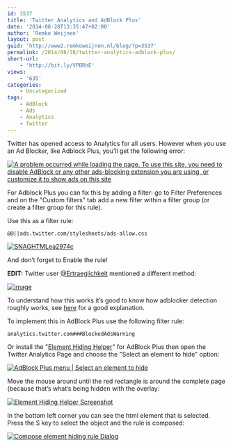 ```yaml
---
id: 3537
title: 'Twitter Analytics and AdBlock Plus'
date: '2014-08-28T13:35:47+02:00'
author: 'Remko Weijnen'
layout: post
guid: 'http://www2.remkoweijnen.nl/blog/?p=3537'
permalink: /2014/08/28/twitter-analytics-adblock-plus/
short-url:
    - 'http://bit.ly/VPBRhE'
views:
    - '635'
categories:
    - Uncategorized
tags:
    - AdBlock
    - Ads
    - Analytics
    - Twitter
---
```


Twitter has opened access to Analytics for all users. However when you use an Ad Blocker, like Adblock Plus, you’ll get the following error:

[![A problem occurred while loading the page. To use this site, you need to disable AdBlock or any other ads-blocking extension you are using, or customize it to show ads on this site](http://192.168.40.25:8081/wp-content/uploads/2014/08/image_thumb.png "Twitter Analytics")](http://192.168.40.25:8081/wp-content/uploads/2014/08/image.png)

For Adblock Plus you can fix this by adding a filter: go to Filter Preferences and on the "Custom filters" tab add a new filter within a filter group (or create a filter group for this rule).

Use this as a filter rule:

`@@||ads.twitter.com/stylesheets/ads-allow.css`

[![SNAGHTMLea2974c](http://192.168.40.25:8081/wp-content/uploads/2014/08/SNAGHTMLea2974c_thumb.png "SNAGHTMLea2974c")](http://192.168.40.25:8081/wp-content/uploads/2014/08/SNAGHTMLea2974c.png)

And don’t forget to Enable the rule!

**EDIT:** Twitter user [@Ertraeglichkeit](https://twitter.com/Ertraeglichkeit "https://twitter.com/Ertraeglichkeit") mentioned a different method:

[![image](http://192.168.40.25:8081/wp-content/uploads/2014/08/image_thumb1.png "image")](http://192.168.40.25:8081/wp-content/uploads/2014/08/image1.png)

To understand how this works it’s good to know how adblocker detection roughly works, see [here](http://erikswan.net/abp/) for a good explanation.

To implement this in AdBlock Plus use the following filter rule:

`analytics.twitter.com###BlockedAdsWarning`

Or install the "[Element Hiding Helper](https://adblockplus.org/en/elemhidehelper)" for AdBlock Plus then open the Twitter Analytics Page and choose the "Select an element to hide" option:

[![AdBlock Plus menu | Select an element to hide](http://192.168.40.25:8081/wp-content/uploads/2014/08/image_thumb2.png "AdBlock Plus Menu")](http://192.168.40.25:8081/wp-content/uploads/2014/08/image2.png)

Move the mouse around until the red rectangle is around the complete page (because that’s what’s being hidden with the overlay:

[![Element Hiding Helper Screenshot](http://192.168.40.25:8081/wp-content/uploads/2014/08/SNAGHTMLec30a1b_thumb.png "Select an element to hide")](http://192.168.40.25:8081/wp-content/uploads/2014/08/SNAGHTMLec30a1b.png)

In the bottom left corner you can see the html element that is selected. Press the S key to select the object and the rule is composed:

[![Compose element hiding rule Dialog](http://192.168.40.25:8081/wp-content/uploads/2014/08/SNAGHTMLec3df63_thumb.png "Compose element hiding fule")](http://192.168.40.25:8081/wp-content/uploads/2014/08/SNAGHTMLec3df63.png)